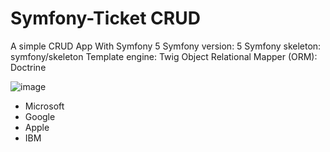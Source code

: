 # Symfony-Ticket CRUD
  
A simple CRUD App With Symfony 5 
Symfony version: 5
Symfony skeleton: symfony/skeleton
Template engine: Twig
Object Relational Mapper (ORM): Doctrine
  

![image](https://user-images.githubusercontent.com/74569011/152699886-31529597-81ca-4fe9-8c05-2d43334cf4e1.png)


<ul>
  <li>Microsoft</li>
  <li>Google</li>
  <li>Apple</li>
  <li>IBM</li>
</ul>
